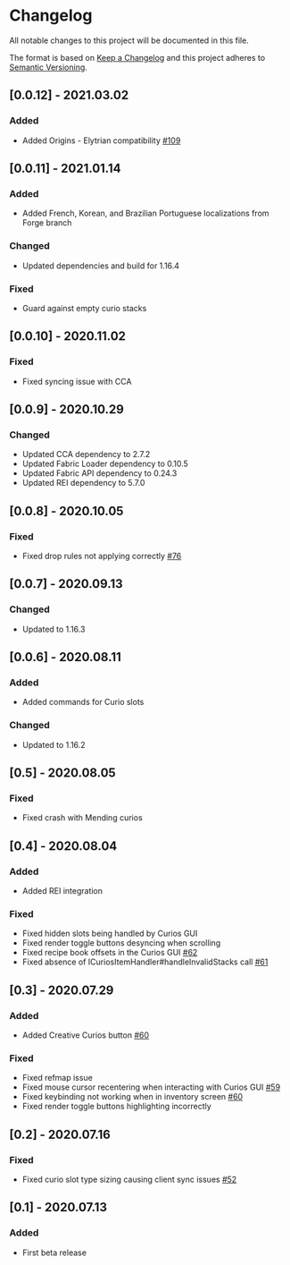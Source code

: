 # Changelog
All notable changes to this project will be documented in this file.

The format is based on [Keep a Changelog](http://keepachangelog.com/en/1.0.0/) and this project adheres to [Semantic Versioning](http://semver.org/spec/v2.0.0.html).

## [0.0.12] - 2021.03.02
### Added
- Added Origins - Elytrian compatibility [#109](https://github.com/TheIllusiveC4/Curios/issues/109)

## [0.0.11] - 2021.01.14
### Added
- Added French, Korean, and Brazilian Portuguese localizations from Forge branch
### Changed
- Updated dependencies and build for 1.16.4
### Fixed
- Guard against empty curio stacks

## [0.0.10] - 2020.11.02
### Fixed
- Fixed syncing issue with CCA

## [0.0.9] - 2020.10.29
### Changed
- Updated CCA dependency to 2.7.2
- Updated Fabric Loader dependency to 0.10.5
- Updated Fabric API dependency to 0.24.3
- Updated REI dependency to 5.7.0

## [0.0.8] - 2020.10.05
### Fixed
- Fixed drop rules not applying correctly [#76](https://github.com/TheIllusiveC4/Curios/issues/76)

## [0.0.7] - 2020.09.13
### Changed
- Updated to 1.16.3

## [0.0.6] - 2020.08.11
### Added
- Added commands for Curio slots
### Changed
- Updated to 1.16.2

## [0.5] - 2020.08.05
### Fixed
- Fixed crash with Mending curios

## [0.4] - 2020.08.04
### Added
- Added REI integration
### Fixed
- Fixed hidden slots being handled by Curios GUI
- Fixed render toggle buttons desyncing when scrolling
- Fixed recipe book offsets in the Curios GUI [#62](https://github.com/TheIllusiveC4/Curios/issues/62)
- Fixed absence of ICuriosItemHandler#handleInvalidStacks call [#61](https://github.com/TheIllusiveC4/Curios/issues/61)

## [0.3] - 2020.07.29
### Added
- Added Creative Curios button [#60](https://github.com/TheIllusiveC4/Curios/issues/60)
### Fixed
- Fixed refmap issue
- Fixed mouse cursor recentering when interacting with Curios GUI [#59](https://github.com/TheIllusiveC4/Curios/issues/59)
- Fixed keybinding not working when in inventory screen [#60](https://github.com/TheIllusiveC4/Curios/issues/60)
- Fixed render toggle buttons highlighting incorrectly

## [0.2] - 2020.07.16
### Fixed
- Fixed curio slot type sizing causing client sync issues [#52](https://github.com/TheIllusiveC4/Curios/issues/52)

## [0.1] - 2020.07.13
### Added
- First beta release

    